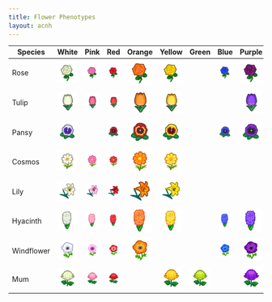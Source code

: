 ```yaml
---
title: Flower Phenotypes
layout: acnh
---
```


<div class = "table-wrapper" markdown="block">

| Species    |  White  |  Pink   |   Red   | Orange  | Yellow  |  Green  |  Blue   | Purple  |  Black  |  Gold   |
| ---------- | :-----: | :-----: | :-----: | :-----: | :-----: | :-----: | :-----: | :-----: | :-----: | :-----: |
| Rose       | ![WR][] | ![PR][] | ![RR][] | ![OR][] | ![YR][] |         | ![UR][] | ![LR][] | ![BR][] | ![RG][] |
| Tulip      | ![WT][] | ![PT][] | ![RT][] | ![OT][] | ![YT][] |         |         | ![LT][] | ![BT][] |         |
| Pansy      | ![WP][] |         | ![RP][] | ![OP][] | ![YP][] |         | ![UP][] | ![LP][] |         |         |
| Cosmos     | ![WC][] | ![PC][] | ![RC][] | ![OC][] | ![YC][] |         |         |         | ![BC][] |         |
| Lily       | ![WL][] | ![PL][] | ![RL][] | ![OL][] | ![YL][] |         |         |         | ![BL][] |         |
| Hyacinth   | ![WH][] | ![PH][] | ![RH][] | ![OH][] | ![YH][] |         | ![UH][] | ![LH][] |         |         |
| Windflower | ![WW][] | ![PW][] | ![RW][] | ![OW][] |         |         | ![UW][] | ![LW][] |         |         |
| Mum        | ![WM][] | ![PM][] | ![RM][] |         | ![YM][] | ![GM][] |         | ![LM][] |         |         |

</div>

[WR]: ../img/icon/RW.png "White Rose"
[RR]: ../img/icon/RR.png "Red Rose"
[YR]: ../img/icon/RY.png "Yellow Rose"
[PR]: ../img/icon/RP.png "Pink Rose"
[OR]: ../img/icon/RO.png "Orange Rose"
[LR]: ../img/icon/RU.png "Purple Rose"
[BR]: ../img/icon/RK.png "Black Rose"
[UR]: ../img/icon/RB.png "Blue Rose"
[RG]: ../img/icon/RG.png "Gold Rose"
[WT]: ../img/icon/TW.png "White Tulip"
[RT]: ../img/icon/TR.png "Red Tulip"
[YT]: ../img/icon/TY.png "Yellow Tulip"
[PT]: ../img/icon/TP.png "Pink Tulip"
[OT]: ../img/icon/TO.png "Orange Tulip"
[LT]: ../img/icon/TU.png "Purple Tulip"
[BT]: ../img/icon/TK.png "Black Tulip"

[WP]: ../img/icon/PW.png "White Pansy"
[RP]: ../img/icon/PR.png "Red Pansy"
[YP]: ../img/icon/PY.png "Yellow Pansy"
[OP]: ../img/icon/PO.png "Orange Pansy"
[LP]: ../img/icon/PU.png "Purple Pansy"
[UP]: ../img/icon/PB.png "Blue Pansy"

[RC]: ../img/icon/CR.png "Red Cosmos"
[WC]: ../img/icon/CW.png "White Cosmos"
[YC]: ../img/icon/CY.png "Yellow Cosmos"
[BC]: ../img/icon/CK.png "Black Cosmos"
[OC]: ../img/icon/CO.png "Orange Cosmos"
[PC]: ../img/icon/CP.png "Pink Cosmos"

[WL]: ../img/icon/LW.png "White Lily"
[RL]: ../img/icon/LR.png "Red Lily"
[YL]: ../img/icon/LY.png "Yellow Lily"
[PL]: ../img/icon/LP.png "Pink Lily"
[OL]: ../img/icon/LO.png "Orange Lily"
[BL]: ../img/icon/LK.png "Black Lily"

[RH]: ../img/icon/HR.png "Red Hyacinth"
[WH]: ../img/icon/HW.png "White Hyacinth"
[YH]: ../img/icon/HY.png "Yellow Hyacinth"
[LH]: ../img/icon/HU.png "Purple Hyacinth"
[OH]: ../img/icon/HO.png "Orange Hyacinth"
[PH]: ../img/icon/HP.png "Pink Hyacinth"
[UH]: ../img/icon/HB.png "Blue Hyacinth"

[RW]: ../img/icon/WR.png "Red Windflower"
[WW]: ../img/icon/WW.png "White Windflower"
[UW]: ../img/icon/WB.png "Blue Windflower"
[LW]: ../img/icon/WU.png "Purple Windflower"
[PW]: ../img/icon/WP.png "Pink Windflower"
[OW]: ../img/icon/WO.png "Orange Windflower"

[RM]: ../img/icon/MR.png "Red Mum"
[WM]: ../img/icon/MW.png "White Mum"
[YM]: ../img/icon/MY.png "Yellow Mum"
[LM]: ../img/icon/MU.png "Purple Mum"
[PM]: ../img/icon/MP.png "Pink Mum"
[GM]: ../img/icon/MG.png "Green Mum"
